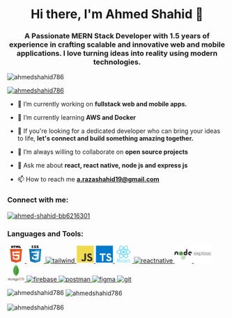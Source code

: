 <h1 align="center">Hi there, I'm Ahmed Shahid 👋</h1>
<h3 align="center">A Passionate MERN Stack Developer with 1.5 years of experience in crafting scalable and innovative web and mobile applications. I love turning ideas into reality using modern technologies.</h3>

<p align="left"> <img src="https://komarev.com/ghpvc/?username=ahmedshahid786&label=Profile%20views&color=0e75b6&style=flat" alt="ahmedshahid786" /> </p>

<p align="left"> <a href="https://github.com/ryo-ma/github-profile-trophy"><img src="https://github-profile-trophy.vercel.app/?username=ahmedshahid786" alt="ahmedshahid786" /></a> </p>

- 🔭 I’m currently working on **fullstack web and mobile apps.**

- 🌱 I’m currently learning **AWS and Docker**

- 🤝 If you're looking for a dedicated developer who can bring your ideas to life, **let's connect and build something amazing together.**

- 👯 I’m always willing to collaborate on **open source projects**

- 💬 Ask me about **react, react native, node js and express js**

- 📫 How to reach me **a.razashahid19@gmail.com**

<h3 align="left">Connect with me:</h3>
<p align="left">
<a href="https://linkedin.com/in/ahmed-shahid-bb6216301" target="blank"><img align="center" src="https://raw.githubusercontent.com/rahuldkjain/github-profile-readme-generator/master/src/images/icons/Social/linked-in-alt.svg" alt="ahmed-shahid-bb6216301" height="30" width="40" /></a>
</p>

<h3 align="left">Languages and Tools:</h3>
<p align="left">

<a href="https://www.w3.org/html/" target="_blank" rel="noreferrer"> <img src="https://raw.githubusercontent.com/devicons/devicon/master/icons/html5/html5-original-wordmark.svg" alt="html5" width="40" height="40"/> </a> <a href="https://www.w3schools.com/css/" target="_blank" rel="noreferrer"> <img src="https://raw.githubusercontent.com/devicons/devicon/master/icons/css3/css3-original-wordmark.svg" alt="css3" width="40" height="40"/> </a> <a href="https://tailwindcss.com/" target="_blank" rel="noreferrer"> <img src="https://www.vectorlogo.zone/logos/tailwindcss/tailwindcss-icon.svg" alt="tailwind" width="40" height="40"/> </a> <a href="https://developer.mozilla.org/en-US/docs/Web/JavaScript" target="_blank" rel="noreferrer"> <img src="https://raw.githubusercontent.com/devicons/devicon/master/icons/javascript/javascript-original.svg" alt="javascript" width="40" height="40"/> </a> <a href="https://www.typescriptlang.org/" target="_blank" rel="noreferrer"> <img src="https://raw.githubusercontent.com/devicons/devicon/master/icons/typescript/typescript-original.svg" alt="typescript" width="40" height="40"/> </a> <a href="https://reactjs.org/" target="_blank" rel="noreferrer"> <img src="https://raw.githubusercontent.com/devicons/devicon/master/icons/react/react-original-wordmark.svg" alt="react" width="40" height="40"/> </a> <a href="https://reactnative.dev/" target="_blank" rel="noreferrer"> <img src="https://reactnative.dev/img/header_logo.svg" alt="reactnative" width="40" height="40"/> </a> <a href="https://nodejs.org" target="_blank" rel="noreferrer"> <img src="https://raw.githubusercontent.com/devicons/devicon/master/icons/nodejs/nodejs-original-wordmark.svg" alt="nodejs" width="40" height="40"/> </a> <a href="https://expressjs.com" target="_blank" rel="noreferrer"> <img src="https://raw.githubusercontent.com/devicons/devicon/master/icons/express/express-original-wordmark.svg" alt="express" width="40" height="40"/> </a> <a href="https://www.mongodb.com/" target="_blank" rel="noreferrer"> <img src="https://raw.githubusercontent.com/devicons/devicon/master/icons/mongodb/mongodb-original-wordmark.svg" alt="mongodb" width="40" height="40"/> </a> <a href="https://firebase.google.com/" target="_blank" rel="noreferrer"> <img src="https://www.vectorlogo.zone/logos/firebase/firebase-icon.svg" alt="firebase" width="40" height="40"/> </a> <a href="https://postman.com" target="_blank" rel="noreferrer"> <img src="https://www.vectorlogo.zone/logos/getpostman/getpostman-icon.svg" alt="postman" width="40" height="40"/> </a> <a href="https://www.figma.com/" target="_blank" rel="noreferrer"> <img src="https://www.vectorlogo.zone/logos/figma/figma-icon.svg" alt="figma" width="40" height="40"/> </a>  <a href="https://git-scm.com/" target="_blank" rel="noreferrer"> <img src="https://www.vectorlogo.zone/logos/git-scm/git-scm-icon.svg" alt="git" width="40" height="40"/> </a>     

</p>

<p><img align="left" src="https://github-readme-stats.vercel.app/api/top-langs?username=ahmedshahid786&show_icons=true&locale=en&layout=compact" alt="ahmedshahid786" /></p>

<p>&nbsp;<img align="center" src="https://github-readme-stats.vercel.app/api?username=ahmedshahid786&show_icons=true&locale=en" alt="ahmedshahid786" /></p>

<p><img align="center" src="https://github-readme-streak-stats.herokuapp.com/?user=ahmedshahid786&" alt="ahmedshahid786" /></p>
